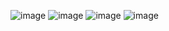 ![image](https://github.com/indresh56/DineDiscoverG/assets/85017596/975e1870-af1e-40c4-bda9-83a255f297e0)
![image](https://github.com/indresh56/DineDiscoverG/assets/85017596/1c0f6ffc-b8eb-4287-8ed8-c77ae7194bcd)
![image](https://github.com/indresh56/DineDiscoverG/assets/85017596/24ce7d8c-b5db-4033-9bd5-157bbb9db01e)
![image](https://github.com/indresh56/DineDiscoverG/assets/85017596/368ab2e9-2142-40dd-b065-e70d1240e5ba)



